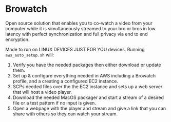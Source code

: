 # Browatch
Open source solution that enables you to co-watch a video from your computer while it is simultaneously streamed to your bro or bros in low latency with perfect synchronization and full privacy via end to end encryption.

Made to run on LINUX DEVICES JUST FOR YOU devices.
Running `aws_auto_setup.sh` will:
1) Verify you have the needed packages then either download or update them.
2) Set up & configure everything needed in AWS including a Browatch profile, and a creating a configured EC2 instance.  
3) SCPs needed files over the the EC2 instance and sets up a web server that will host a video player. 
4) Download the needed MacOS packager and start a stream of a desired file or a test pattern if no input is given.
5) Open a webpage with the player and stream and give a link that you can share with others so they can watch your stream.
